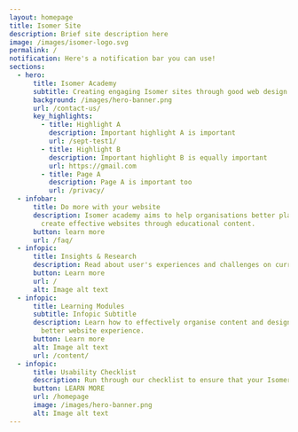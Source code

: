 ```yaml
---
layout: homepage
title: Isomer Site
description: Brief site description here
image: /images/isomer-logo.svg
permalink: /
notification: Here's a notification bar you can use!
sections:
  - hero:
      title: Isomer Academy
      subtitle: Creating engaging Isomer sites through good web design practices.
      background: /images/hero-banner.png
      url: /contact-us/
      key_highlights:
        - title: Highlight A
          description: Important highlight A is important
          url: /sept-test1/
        - title: Highlight B
          description: Important highlight B is equally important
          url: https://gmail.com
        - title: Page A
          description: Page A is important too
          url: /privacy/
  - infobar:
      title: Do more with your website
      description: Isomer academy aims to help organisations better plan, design, and
        create effective websites through educational content.
      button: learn more
      url: /faq/
  - infopic:
      title: Insights & Research
      description: Read about user's experiences and challenges on current school websites.
      button: Learn more
      url: /
      alt: Image alt text
  - infopic:
      title: Learning Modules
      subtitle: Infopic Subtitle
      description: Learn how to effectively organise content and design webpages for a
        better website experience.
      button: Learn more
      alt: Image alt text
      url: /content/
  - infopic:
      title: Usability Checklist
      description: Run through our checklist to ensure that your Isomer site is ready to go.
      button: LEARN MORE
      url: /homepage
      image: /images/hero-banner.png
      alt: Image alt text
---
```

